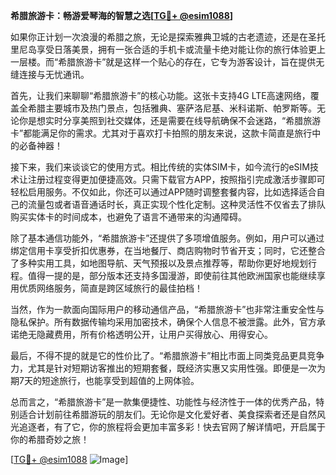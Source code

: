 **希腊旅游卡：畅游爱琴海的智慧之选[[TG💪+ @esim1088](https://t.me/s/esim1088)]**

如果你正计划一次浪漫的希腊之旅，无论是探索雅典卫城的古老遗迹，还是在圣托里尼岛享受日落美景，拥有一张合适的手机卡或流量卡绝对能让你的旅行体验更上一层楼。而“希腊旅游卡”就是这样一个贴心的存在，它专为游客设计，旨在提供无缝连接与无忧通讯。

首先，让我们来聊聊“希腊旅游卡”的核心功能。这张卡支持4G LTE高速网络，覆盖全希腊主要城市及热门景点，包括雅典、塞萨洛尼基、米科诺斯、帕罗斯等。无论你是想实时分享美照到社交媒体，还是需要在线导航确保不会迷路，“希腊旅游卡”都能满足你的需求。尤其对于喜欢打卡拍照的朋友来说，这款卡简直是旅行中的必备神器！

接下来，我们来谈谈它的使用方式。相比传统的实体SIM卡，如今流行的eSIM技术让注册过程变得更加便捷高效。只需下载官方APP，按照指引完成激活步骤即可轻松启用服务。不仅如此，你还可以通过APP随时调整套餐内容，比如选择适合自己的流量包或者语音通话时长，真正实现个性化定制。这种灵活性不仅省去了排队购买实体卡的时间成本，也避免了语言不通带来的沟通障碍。

除了基本通信功能外，“希腊旅游卡”还提供了多项增值服务。例如，用户可以通过绑定信用卡享受折扣优惠券，在当地餐厅、商店购物时节省开支；同时，它还整合了多种实用工具，如地图导航、天气预报以及景点推荐等，帮助你更好地规划行程。值得一提的是，部分版本还支持多国漫游，即使前往其他欧洲国家也能继续享用优质网络服务，简直是跨区域旅行的最佳拍档！

当然，作为一款面向国际用户的移动通信产品，“希腊旅游卡”也非常注重安全性与隐私保护。所有数据传输均采用加密技术，确保个人信息不被泄露。此外，官方承诺绝无隐藏费用，所有价格透明公开，让用户买得放心、用得安心。

最后，不得不提的就是它的性价比了。“希腊旅游卡”相比市面上同类竞品更具竞争力，尤其是针对短期访客推出的短期套餐，既经济实惠又实用性强。即便是一次为期7天的短途旅行，也能享受到超值的上网体验。

总而言之，“希腊旅游卡”是一款集便捷性、功能性与经济性于一体的优秀产品，特别适合计划前往希腊游玩的朋友们。无论你是文化爱好者、美食探索者还是自然风光追逐者，有了它，你的旅程将会更加丰富多彩！快去官网了解详情吧，开启属于你的希腊奇妙之旅！

[[TG💪+ @esim1088](https://t.me/s/esim1088) ![Image](https://i.postimg.cc/4NQfJmqS/Snipaste-2025-05-13-00-14-12.png)]